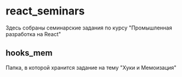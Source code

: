 # react_seminars

Здесь собраны семинарские задания по курсу "Промышленная разработка на React"

## hooks_mem
Папка, в которой хранится задание на тему "Хуки и Мемоизация"


